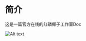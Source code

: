 # 简介

这是一篇官方在线的红磷椰子工作室Doc

![Alt text](assets/index/r.p.coconut_Cute_and_handsome_beach_style_coconut_animation_stu_47d4a53b-ea4d-4555-aa11-ddb6a4395dbe.png)